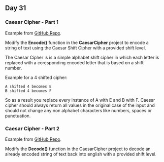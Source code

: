 
## Day 31 ##

### Caesar Cipher - Part 1 ###

Example from [GitHub Repo](https://github.com/AlanBarber/CodeKatas).

Modify the **Encode()** function in the **CaesarCipher** project to encode a string of text using the Caesar Shift Cipher with a provided shift level.

The Caesar Cipher is is a simple alphabet shift cipher in which each letter is replaced with a coresponding encoded letter that is based on a shift number.

Example for a 4 shifted cipher:

    A shifted 4 becomes E
    B shifted 4 becomes F

So as a result you replace every instance of A with E and B with F. Caesar cipher should always return all values in the original case of the input and should not change any non alphabet characters like numbers, spaces or punctuation.

### Caesar Cipher - Part 2 ###

Example from [GitHub Repo](https://github.com/AlanBarber/CodeKatas).

Modify the **Decode()** function in the CaesarCipher project to decode an already encoded string of text back into english with a provided shift level.
